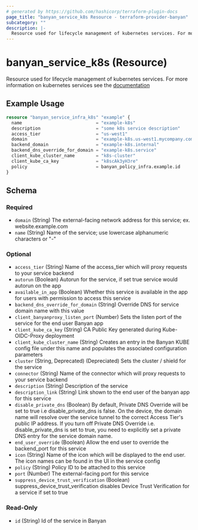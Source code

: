 ```yaml
---
# generated by https://github.com/hashicorp/terraform-plugin-docs
page_title: "banyan_service_k8s Resource - terraform-provider-banyan"
subcategory: ""
description: |-
  Resource used for lifecycle management of kubernetes services. For more information on kubernetes services see the documentation https://docs.banyansecurity.io/docs/feature-guides/infrastructure/k8s-api/
---
```


# banyan_service_k8s (Resource)

Resource used for lifecycle management of kubernetes services. For more information on kubernetes services see the [documentation](https://docs.banyansecurity.io/docs/feature-guides/infrastructure/k8s-api/)

## Example Usage

```terraform
resource "banyan_service_infra_k8s" "example" {
  name                            = "example-k8s"
  description                     = "some k8s service description"
  access_tier                     = "us-west1"
  domain                          = "example-k8s.us-west1.mycompany.com"
  backend_domain                  = "example-k8s.internal"
  backend_dns_override_for_domain = "example-k8s.service"
  client_kube_cluster_name        = "k8s-cluster"
  client_kube_ca_key              = "k8scAk3yH3re"
  policy                          = banyan_policy_infra.example.id
}
```

<!-- schema generated by tfplugindocs -->
## Schema

### Required

- `domain` (String) The external-facing network address for this service; ex. website.example.com
- `name` (String) Name of the service; use lowercase alphanumeric characters or "-"

### Optional

- `access_tier` (String) Name of the access_tier which will proxy requests to your service backend
- `autorun` (Boolean) Autorun for the service, if set true service would autorun on the app
- `available_in_app` (Boolean) Whether this service is available in the app for users with permission to access this service
- `backend_dns_override_for_domain` (String) Override DNS for service domain name with this value
- `client_banyanproxy_listen_port` (Number) Sets the listen port of the service for the end user Banyan app
- `client_kube_ca_key` (String) CA Public Key generated during Kube-OIDC-Proxy deployment
- `client_kube_cluster_name` (String) Creates an entry in the Banyan KUBE config file under this name and populates the associated configuration parameters
- `cluster` (String, Deprecated) (Depreciated) Sets the cluster / shield for the service
- `connector` (String) Name of the connector which will proxy requests to your service backend
- `description` (String) Description of the service
- `description_link` (String) Link shown to the end user of the banyan app for this service
- `disable_private_dns` (Boolean) By default, Private DNS Override will be set to true i.e disable_private_dns is false. On the device, the domain name will resolve over the service tunnel to the correct Access Tier's public IP address. If you turn off Private DNS Override i.e. disable_private_dns is set to true, you need to explicitly set a private DNS entry for the service domain name.
- `end_user_override` (Boolean) Allow the end user to override the backend_port for this service
- `icon` (String) Name of the icon which will be displayed to the end user. The icon names can be found in the UI in the service config
- `policy` (String) Policy ID to be attached to this service
- `port` (Number) The external-facing port for this service
- `suppress_device_trust_verification` (Boolean) suppress_device_trust_verification disables Device Trust Verification for a service if set to true

### Read-Only

- `id` (String) Id of the service in Banyan
